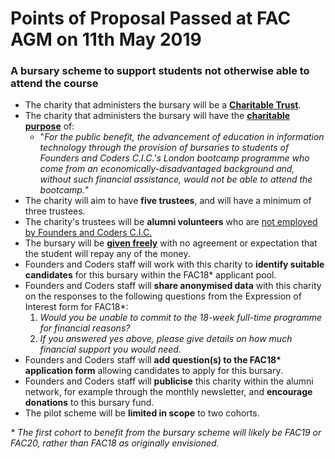 # Points of Proposal Passed at FAC AGM on 11th May 2019

### A bursary scheme to support students not otherwise able to attend the course

- The charity that administers the bursary will be a [**Charitable Trust**](https://www.gov.uk/guidance/charity-types-how-to-choose-a-structure?step-by-step-nav=3dd66b86-ce29-4f31-bfa2-a5a18b877f11#charities-without-a-corporate-structure-which-type-to-choose).
- The charity that administers the bursary will have the [**charitable purpose**](https://www.gov.uk/guidance/how-to-write-charitable-purposes?step-by-step-nav=3dd66b86-ce29-4f31-bfa2-a5a18b877f11) of:
  - "_For the public benefit, the advancement of education in information technology through the provision of bursaries to students of Founders and Coders C.I.C.'s London bootcamp programme who come from an economically-disadvantaged background and, without such financial assistance, would not be able to attend the bootcamp._"
- The charity will aim to have **five trustees**, and will have a minimum of three trustees.
- The charity's trustees will be **alumni volunteers** who are [not employed by Founders and Coders C.I.C.](https://github.com/foundersandcoders/london-programme/issues/919#issuecomment-482104239)
- The bursary will be [**given freely**](https://github.com/foundersandcoders/london-programme/issues/919#issuecomment-482201567) with no agreement or expectation that the student will repay any of the money.
- Founders and Coders staff will work with this charity to **identify suitable candidates** for this bursary within the FAC18* applicant pool.
- Founders and Coders staff will **share anonymised data** with this charity on the responses to the following questions from the Expression of Interest form for FAC18*:
    1. _Would you be unable to commit to the 18-week full-time programme for financial reasons?_
    2. _If you answered yes above, please give details on how much financial support you would need._
- Founders and Coders staff will **add question(s) to the FAC18\* application form** allowing candidates to apply for this bursary.
- Founders and Coders staff will **publicise** this charity within the alumni network, for example through the monthly newsletter, and **encourage donations** to this bursary fund.
- The pilot scheme will be **limited in scope** to two cohorts.

_* The first cohort to benefit from the bursary scheme will likely be FAC19 or FAC20, rather than FAC18 as originally envisioned._
